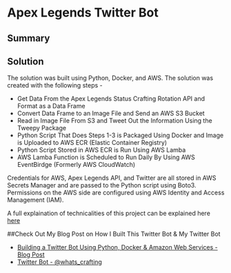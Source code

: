 # Apex Legends Twitter Bot

## Summary


## Solution 

The solution was built using Python, Docker, and AWS. The solution was created with the following steps - 

* Get Data From the Apex Legends Status Crafting Rotation API and Format as a Data Frame
* Convert Data Frame to an Image File and Send an AWS S3 Bucket
* Read in Image File From S3 and Tweet Out the Information Using the Tweepy Package 
* Python Script That Does Steps 1-3 is Packaged Using Docker and Image is Uploaded to AWS ECR (Elastic Container Registry) 
* Python Script Stored in AWS ECR is Run Using AWS Lamba 
* AWS Lamba Function is Scheduled to Run Daily By Using AWS EventBirdge (Formerly AWS CloudWatch) 

Credentials for AWS, Apex Legends API, and Twitter are all stored in AWS Secrets Manager and are passed to the Python script using Boto3. Permissions on the AWS side are configured using AWS Identity and Access Management (IAM). 

A full explaination of technicalities of this project can be explained here [here](https://www.brandonlevan.me/blog/apex-legends-twitter-bot)

##Check Out My Blog Post on How I Built This Twitter Bot & My Twitter Bot
* [Building a Twitter Bot Using Python, Docker & Amazon Web Services - Blog Post](https://www.brandonlevan.me/blog/apex-legends-twitter-bot)
* [Twitter Bot - @whats_crafting](https://twitter.com/whats_crafting)


